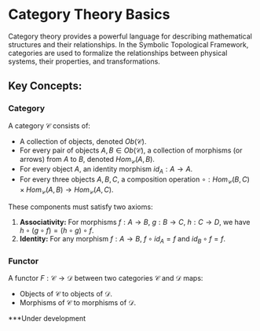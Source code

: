 # Category Theory Basics

Category theory provides a powerful language for describing mathematical structures and their relationships. In the Symbolic Topological Framework, categories are used to formalize the relationships between physical systems, their properties, and transformations.

## Key Concepts:

### Category
A category $\mathcal{C}$ consists of:
* A collection of objects, denoted $Ob(\mathcal{C})$.
* For every pair of objects $A, B \in Ob(\mathcal{C})$, a collection of morphisms (or arrows) from $A$ to $B$, denoted $Hom_{\mathcal{C}}(A, B)$.
* For every object $A$, an identity morphism $id_A : A \to A$.
* For every three objects $A, B, C$, a composition operation $\circ : Hom_{\mathcal{C}}(B, C) \times Hom_{\mathcal{C}}(A, B) \to Hom_{\mathcal{C}}(A, C)$.

These components must satisfy two axioms:
1.  **Associativity:** For morphisms $f: A \to B$, $g: B \to C$, $h: C \to D$, we have $h \circ (g \circ f) = (h \circ g) \circ f$.
2.  **Identity:** For any morphism $f: A \to B$, $f \circ id_A = f$ and $id_B \circ f = f$.

### Functor
A functor $F: \mathcal{C} \to \mathcal{D}$ between two categories $\mathcal{C}$ and $\mathcal{D}$ maps:
* Objects of $\mathcal{C}$ to objects of $\mathcal{D}$.
* Morphisms of $\mathcal{C}$ to morphisms of $\mathcal{D}$.


***Under development
